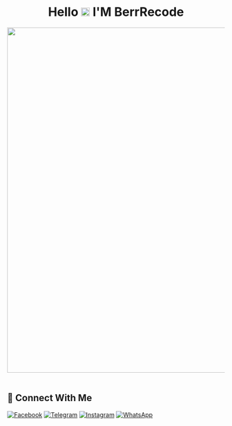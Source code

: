 <h1 align="center">Hello <img src="https://user-images.githubusercontent.com/1303154/88677602-1635ba80-d120-11ea-84d8-d263ba5fc3c0.gif" width="20px" alt="hi"> I'M BerrRecode</h1>

<p align='center'><a href="https://www.instagram.com/efzyn_"><img height="800" src="https://i.ibb.co/4VQQcv8/bcb37939559ab3440a6b0f7a9cd8a909-removebg-preview.png"></a>&nbsp;&nbsp;</p>

## &#x1F919; Connect With Me
[![Facebook](https://img.shields.io/badge/Facebook-%234267B2.svg?&style=for-the-badge&logo=facebook&logoColor=white)](https://www.facebook.com/RedTripper)
[![Telegram](https://img.shields.io/badge/Telegram-%230088cc.svg?&style=for-the-badge&logo=telegram&logoColor=white)](https://t.me/im_fzn)
[![Instagram](https://img.shields.io/badge/Instagram-E4405F?style=for-the-badge&logo=instagram&logoColor=white)](https://instagram.com/efzyn_)
[![WhatsApp](https://img.shields.io/badge/WhatsApp-25D366?style=for-the-badge&logo=whatsapp&logoColor=white)](https://wa.me/6285156724122)

